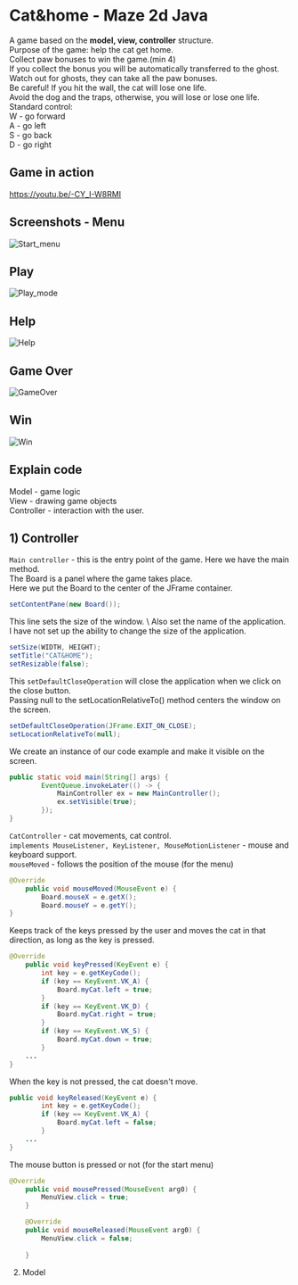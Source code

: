 # Cat&home - Maze 2d Java
A game based on the **model, view, controller** structure.\
Purpose of the game: help the cat get home.\
Collect paw bonuses to win the game.(min 4) \
If you collect the bonus you will be automatically transferred to the ghost.\
Watch out for ghosts, they can take all the paw bonuses.\
Be careful! If you hit the wall, the cat will lose one life.\
Avoid the dog and the traps, otherwise, you will lose or lose one life.\
Standard control:\
W - go forward\
A - go left\
S - go back\
D - go right
## Game in action
https://youtu.be/-CY_I-W8RMI
## Screenshots - Menu
![Start_menu](https://user-images.githubusercontent.com/72127610/111050750-c60d2d80-844e-11eb-9c8c-00d67080d0a1.jpg)
## Play
![Play_mode](https://user-images.githubusercontent.com/72127610/111050797-040a5180-844f-11eb-991f-d4a5880b4744.jpg)
## Help
![Help](https://user-images.githubusercontent.com/72127610/111050801-066cab80-844f-11eb-9092-39e61699b0b7.jpg)
## Game Over
![GameOver](https://user-images.githubusercontent.com/72127610/111050805-0a98c900-844f-11eb-80a3-f9c409bcf864.jpg)
## Win
![Win](https://user-images.githubusercontent.com/72127610/111050807-0bc9f600-844f-11eb-825b-a24e4825ac5a.jpg)
## Explain code
Model - game logic \
View - drawing game objects \
Controller - interaction with the user.
## 1) Controller
```Main controller``` - this is the entry point of the game. Here we have the main method. \
The Board is a panel where the game takes place.\
Here we put the Board to the center of the JFrame container. 
```java   
setContentPane(new Board()); 
```
This line sets the size of the window. \ 
Also set the name of the application.
I have not set up the ability to change the size of the application. 
```java   
setSize(WIDTH, HEIGHT); 
setTitle("CAT&HOME");
setResizable(false);
```
This ```setDefaultCloseOperation``` will close the application when we click on the close button. \
Passing null to the setLocationRelativeTo() method centers the window on the screen.
``` java
setDefaultCloseOperation(JFrame.EXIT_ON_CLOSE);
setLocationRelativeTo(null);
```
We create an instance of our code example and make it visible on the screen. 
```java
public static void main(String[] args) {
        EventQueue.invokeLater(() -> {
            MainController ex = new MainController();
            ex.setVisible(true);
        });
}
```
```CatController``` - cat movements, cat control. \
``` implements MouseListener, KeyListener, MouseMotionListener ``` - mouse and keyboard support. \
```mouseMoved``` - follows the position of the mouse (for the menu)
```java
@Override
	public void mouseMoved(MouseEvent e) {
		Board.mouseX = e.getX();
		Board.mouseY = e.getY();
}
```
Keeps track of the keys pressed by the user and moves the cat in that direction, as long as the key is pressed.
```java
@Override
	public void keyPressed(KeyEvent e) {
		int key = e.getKeyCode();
		if (key == KeyEvent.VK_A) {
			Board.myCat.left = true;
		}
		if (key == KeyEvent.VK_D) {
			Board.myCat.right = true;
		}
		if (key == KeyEvent.VK_S) {
			Board.myCat.down = true;
		}
    ...
}
```
When the key is not pressed, the cat doesn't move.
```java
public void keyReleased(KeyEvent e) {
		int key = e.getKeyCode();
		if (key == KeyEvent.VK_A) {
			Board.myCat.left = false;
		}
    ...
}
```
The mouse button is pressed or not (for the start menu)
```java
@Override
	public void mousePressed(MouseEvent arg0) {
		MenuView.click = true;
	}

	@Override
	public void mouseReleased(MouseEvent arg0) {
		MenuView.click = false;
		
	}
```
2) Model
